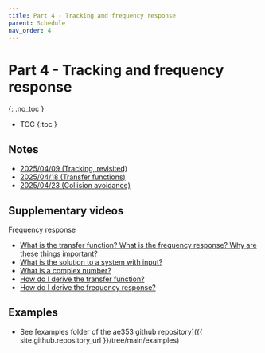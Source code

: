 ```yaml
---
title: Part 4 - Tracking and frequency response
parent: Schedule
nav_order: 4
---
```


# Part 4 - Tracking and frequency response
{: .no_toc }

- TOC
{:toc }

## Notes

* [2025/04/09 (Tracking, revisited)](../notes/20250409-tracking-revisited.pdf)
* [2025/04/18 (Transfer functions)](../notes/20250418-transfer-functions.pdf)
* [2025/04/23 (Collision avoidance)](../notes/20250423-collision-avoidance.pdf)

## Supplementary videos

Frequency response
* [What is the transfer function? What is the frequency response? Why are these things important?](https://mediaspace.illinois.edu/media/t/1_oljuanym/292883062)
* [What is the solution to a system with input?](https://mediaspace.illinois.edu/media/t/0_29rmp7ql/292883062)
* [What is a complex number?](https://mediaspace.illinois.edu/media/t/1_h4sfjfwc/292883062)
* [How do I derive the transfer function?](https://mediaspace.illinois.edu/media/t/1_xzp809m6/292883062)
* [How do I derive the frequency response?](https://mediaspace.illinois.edu/media/t/1_xmptsbkg/292883062)

## Examples

* See [examples folder of the ae353 github repository]({{ site.github.repository_url }}/tree/main/examples)

